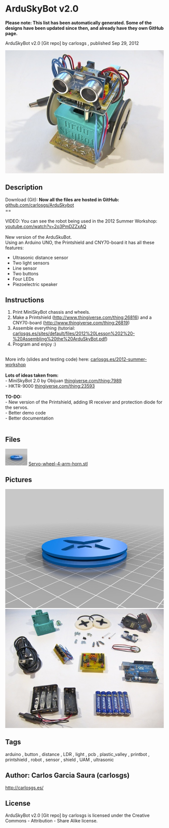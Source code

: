 ArduSkyBot v2.0
===============
**Please note: This list has been automatically generated. Some of the designs have been updated since then, and already have they own GitHub page.**  

ArduSkyBot v2.0 [Git repo]  by carlosgs , published Sep 29, 2012

![Image](img/IMG_1227_display_large.jpg "Title")

Description
--------
Download (Git): **Now all the files are hosted in GitHub:** <a href="https://github.com/carlosgs/ArduSkybot" target="_blank" rel="nofollow">github.com/carlosgs/ArduSkybot</a> <br />
==  <br />
<br />
VIDEO: You can see the robot being used in the 2012 Summer Workshop:  <br />
<a href="http://www.youtube.com/watch?v=2o3PmDZZxAQ" target="_blank" rel="nofollow">youtube.com/watch?v=2o3PmDZZxAQ</a> <br />
<br />
New version of the ArduSkuBot.  <br />
Using an Arduino UNO, the Printshield and CNY70-board it has all these features:  <br />
- Ultrasonic distance sensor  <br />
- Two light sensors  <br />
- Line sensor  <br />
- Two buttons  <br />
- Four LEDs  <br />
- Piezoelectric speaker

Instructions
--------
1) Print MiniSkyBot chassis and wheels.<br />
2) Make a Printshield (http://www.thingiverse.com/thing:26816) and a CNY70-board (http://www.thingiverse.com/thing:26819)<br />
3) Assemble everything (tutorial: <a href="http://carlosgs.es/sites/default/files/2012%20Lesson%202%20-%20Assembling%20the%20ArduSkyBot.pdf" target="_blank" rel="nofollow">carlosgs.es/sites/default/files/2012%20Lesson%202%20-%20Assembling%20the%20ArduSkyBot.pdf</a>)<br />
4) Program and enjoy :)<br />
<br />
More info (slides and testing code) here: <a href="http://carlosgs.es/2012-summer-workshop" target="_blank" rel="nofollow">carlosgs.es/2012-summer-workshop</a><br />
<br />
<b>Lots of ideas taken from:</b><br />
- MiniSkyBot 2.0 by Obijuan <a href="http://www.thingiverse.com/thing:7989" target="_blank" rel="nofollow">thingiverse.com/thing:7989</a><br />
- HKTR-9000 <a href="http://www.thingiverse.com/thing:23593" target="_blank" rel="nofollow">thingiverse.com/thing:23593</a><br />
<br />
<b>TO-DO:</b><br />
- New version of the Printshield, adding IR receiver and protection diode for the servos.<br />
- Better demo code<br />
- Better documentation<br />
<br />

Files
--------
[![Image](img/Servo-wheel-4-arm-horn_preview_tinycard.jpg)](Servo-wheel-4-arm-horn.stl)
 [ Servo-wheel-4-arm-horn.stl](Servo-wheel-4-arm-horn.stl)  



Pictures
--------
![Image](img/Servo-wheel-4-arm-horn_display_large.jpg "Title")
![Image](img/IMG_1098_display_large.jpg "Title")


Tags
--------
arduino , button , distance , LDR , light , pcb , plastic_valley , printbot , printshield , robot , sensor , shield , UAM , ultrasonic  



Author: Carlos Garcia Saura (carlosgs)
--------
<http://carlosgs.es/>  

License
--------
ArduSkyBot v2.0 [Git repo] by carlosgs is licensed under the Creative Commons - Attribution - Share Alike license.  

